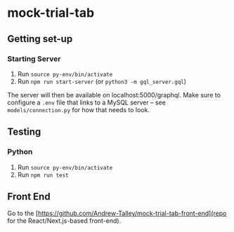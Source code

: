 # mock-trial-tab

## Getting set-up
### Starting Server
1. Run `source py-env/bin/activate`
2. Run `npm run start-server` (or `python3 -m gql_server.gql`)

The server will then be available on localhost:5000/graphql. Make sure to configure a `.env` file that links to a MySQL server – see `models/connection.py` for how that needs to look.

## Testing
### Python
1. Run `source py-env/bin/activate`
2. Run `npm run test`

## Front End
Go to the [https://github.com/Andrew-Talley/mock-trial-tab-front-end](repo for the React/Next.js-based front-end).

<!-- ## Contributing
If you want to contribute, thank you! You can help whether or not you know python, or know how to code at all.

### How anyone can contribute:
1. Test all of it! Go through, make a new tournament, sign up friends as judges, submit ballots, add teams, and give yourself the individual awards you know you deserve. If it doesn't work, file a bug 🐞 [on GitHub](https://example.com), or email it to andrewdtalley@gmail.com
2. Test the round pairings! We can never be too certain that the code for generating pairings truly works. To do this, find an AMTA-sanctioned tournament that is not a 2020 ORCS tournament (because of the new pairings system). Then, choose a round in the tournament. Don't choose R1, nor R4 of a regional or ORCS tournament, since those are paired differently. Then, create a google sheets, and for each team, place the following information in each column:
   - Their team number (and name, if you want to)
   - The name of the school (make sure this **exactly** matches every other team from that school)
   - The number of wins, losses, and ties up until the round you chose
   - Their PD up until that round
   - (If it is R3 or R4) Their CS up until that round
   - (If it is R4) Their OCS up until that round
   - Each team they faced, separated by commas
3. Feature requests! Want to take credit for some cool new feature without doing any work? Then feature requests are for you! If there's something that you think would help, either open a new issue [on GitHub](https://example.com), or email it to email@email.com

### How developers can contribute:
1. Add tests!
2. Improve 
3. Address any open buperformancegs, or ask to take on a feature request (if you want to add your own feature, open an issue first to get the go-ahead). -->